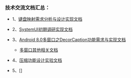 ### 技术交流文档汇总：

- 1、[键盘映射需求分析与设计实现文档](https://github.com/openthos/desktop-analysis/blob/master/instructions/%E9%94%AE%E7%9B%98%E6%98%A0%E5%B0%84.md)

- 2、[SystemUI初期调研实现文档](https://github.com/openthos/systemui-analysis/blob/master/Oreo/SystemUI%E5%88%9D%E6%AD%A5%E8%B0%83%E7%A0%94%E5%AE%9E%E7%8E%B0.md)

- 3、[Android 8.0多窗口之DecorCaption功能需求与实现文档](https://github.com/openthos/multiwin-analysis/blob/master/multiwindow/liuxx/Android%208.0%E5%A4%9A%E7%AA%97%E5%8F%A3%E4%B9%8BDecorCaption%E5%8A%9F%E8%83%BD%E9%9C%80%E6%B1%82%E4%B8%8E%E5%AE%9E%E7%8E%B0%E6%96%87%E6%A1%A3.md)

   - [多窗口其他相关文档](https://github.com/openthos/multiwin-analysis/tree/master/multiwindow/lh)

- 4、[压缩功能设计实验文档](https://github.com/openthos/desktop-analysis/blob/master/instructions/%E5%8E%8B%E7%BC%A9%E8%BD%AF%E4%BB%B6.md)
- 5、[]
